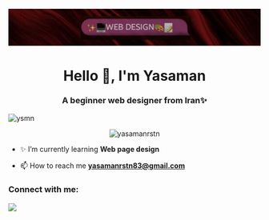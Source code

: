 ![logo](https://github.com/yasamanrstn/yasamanrstn/blob/main/photo_2025-01-25_13-17-35.jpg)

<h1 align="center">Hello 👋, I'm Yasaman</h1>
<h3 align="center">A beginner web designer from Iran✨</h3>

<img aling="center" alt="ysmn" width="400" src="https://dexterdigital.co.uk/wp-content/uploads/2022/11/animation_500_l70uzcru.gif">
<p align="center"> <img src="https://komarev.com/ghpvc/?username=yasamanrstn&label=Profile%20views&color=0e75b6&style=flat" alt="yasamanrstn" /> </p>

- ✨ I’m currently learning **Web page design**

- 📫 How to reach me **yasamanrstn83@gmail.com**

<h3 align="left">Connect with me:</h3>
<p align="left">
<a href="https://instagram.com/ysmn.rastan" target="blank"><img align="center" src="https://raw.githubusercontent.com/rahuldkjain/github-profile-readme-generator/master/src/images/icons/Social/instagram.svg"  /></a>
</p>



